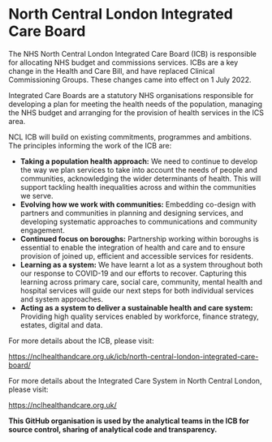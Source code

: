 # North Central London Integrated Care Board
The NHS North Central London Integrated Care Board (ICB) is responsible for allocating NHS budget and commissions services. ICBs are a key change in the Health and Care Bill, and have replaced Clinical Commissioning Groups. These changes came into effect on 1 July 2022.

Integrated Care Boards are a statutory NHS organisations responsible for developing a plan for meeting the health needs of the population, managing the NHS budget and arranging for the provision of health services in the ICS area.

NCL ICB will build on existing commitments, programmes and ambitions. The principles informing the work of the ICB are:

+ __Taking a population health approach:__ We need to continue to develop the way we plan services to take into account the needs of people and communities, acknowledging the wider determinants of health. This will support tackling health inequalities across and within the communities we serve.
+ __Evolving how we work with communities:__ Embedding co-design with partners and communities in planning and designing services, and developing systematic approaches to communications and community engagement.
+ __Continued focus on boroughs:__ Partnership working within boroughs is essential to enable the integration of health and care and to ensure provision of joined up, efficient and accessible services for residents.
+ __Learning as a system:__ We have learnt a lot as a system throughout both our response to COVID-19 and our efforts to recover. Capturing this learning across primary care, social care, community, mental health and hospital services will guide our next steps for both individual services and system approaches.
+ __Acting as a system to deliver a sustainable health and care system:__ Providing high quality services enabled by workforce, finance strategy, estates, digital and data.

For more details about the ICB, please visit:

https://nclhealthandcare.org.uk/icb/north-central-london-integrated-care-board/


For more details about the Integrated Care System in North Central London, please visit:

https://nclhealthandcare.org.uk/


__This GitHub organisation is used by the analytical teams in the ICB for source control, sharing of analytical code and transparency.__
